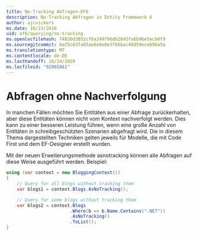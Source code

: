 ```yaml
---
title: No-Tracking Abfragen-EF6
description: No-Tracking Abfragen in Entity Framework 6
author: ajcvickers
ms.date: 10/23/2016
uid: ef6/querying/no-tracking
ms.openlocfilehash: 74826d3052cf6a249796db2845fa6b96e5ecb8f9
ms.sourcegitcommit: 0a25c03fa65ae6e0e0e3f66bac48d59eceb96a5a
ms.translationtype: MT
ms.contentlocale: de-DE
ms.lasthandoff: 10/14/2020
ms.locfileid: "92065861"
---
```

# <a name="no-tracking-queries"></a>Abfragen ohne Nachverfolgung
In manchen Fällen möchten Sie Entitäten aus einer Abfrage zurückerhalten, aber diese Entitäten können nicht vom Kontext nachverfolgt werden. Dies kann zu einer besseren Leistung führen, wenn eine große Anzahl von Entitäten in schreibgeschützten Szenarien abgefragt wird. Die in diesem Thema dargestellten Techniken gelten jeweils für Modelle, die mit Code First und dem EF-Designer erstellt wurden.  

Mit der neuen Erweiterungsmethode asnotracking können alle Abfragen auf diese Weise ausgeführt werden. Beispiel:  

``` csharp
using (var context = new BloggingContext())
{
    // Query for all blogs without tracking them
    var blogs1 = context.Blogs.AsNoTracking();

    // Query for some blogs without tracking them
    var blogs2 = context.Blogs
                        .Where(b => b.Name.Contains(".NET"))
                        .AsNoTracking()
                        .ToList();
}
```  
